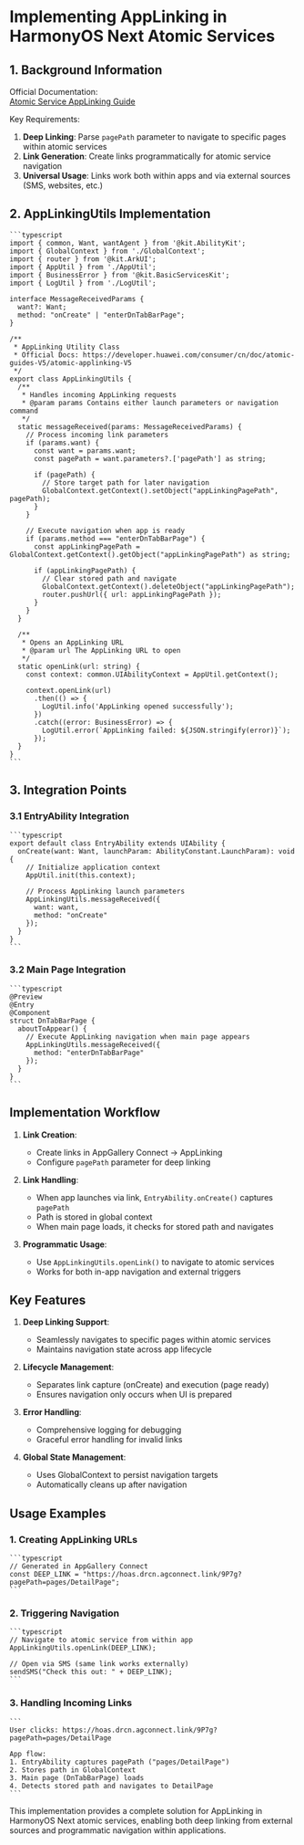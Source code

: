 # Implementing AppLinking in HarmonyOS Next Atomic Services

## 1. Background Information

Official Documentation:  
[Atomic Service AppLinking Guide](https://developer.huawei.com/consumer/cn/doc/atomic-guides-V5/atomic-applinking-V5)

Key Requirements:
1. **Deep Linking**: Parse `pagePath` parameter to navigate to specific pages within atomic services
2. **Link Generation**: Create links programmatically for atomic service navigation
3. **Universal Usage**: Links work both within apps and via external sources (SMS, websites, etc.)

## 2. AppLinkingUtils Implementation

	```typescript
	import { common, Want, wantAgent } from '@kit.AbilityKit';
	import { GlobalContext } from './GlobalContext';
	import { router } from '@kit.ArkUI';
	import { AppUtil } from './AppUtil';
	import { BusinessError } from '@kit.BasicServicesKit';
	import { LogUtil } from './LogUtil';
	
	interface MessageReceivedParams {
	  want?: Want;
	  method: "onCreate" | "enterDnTabBarPage";
	}
	
	/**
	 * AppLinking Utility Class
	 * Official Docs: https://developer.huawei.com/consumer/cn/doc/atomic-guides-V5/atomic-applinking-V5
	 */
	export class AppLinkingUtils {
	  /**
	   * Handles incoming AppLinking requests
	   * @param params Contains either launch parameters or navigation command
	   */
	  static messageReceived(params: MessageReceivedParams) {
	    // Process incoming link parameters
	    if (params.want) {
	      const want = params.want;
	      const pagePath = want.parameters?.['pagePath'] as string;
	      
	      if (pagePath) {
	        // Store target path for later navigation
	        GlobalContext.getContext().setObject("appLinkingPagePath", pagePath);
	      }
	    }
	    
	    // Execute navigation when app is ready
	    if (params.method === "enterDnTabBarPage") {
	      const appLinkingPagePath = GlobalContext.getContext().getObject("appLinkingPagePath") as string;
	      
	      if (appLinkingPagePath) {
	        // Clear stored path and navigate
	        GlobalContext.getContext().deleteObject("appLinkingPagePath");
	        router.pushUrl({ url: appLinkingPagePath });
	      }
	    }
	  }
	  
	  /**
	   * Opens an AppLinking URL
	   * @param url The AppLinking URL to open
	   */
	  static openLink(url: string) {
	    const context: common.UIAbilityContext = AppUtil.getContext();
	    
	    context.openLink(url)
	      .then(() => {
	        LogUtil.info('AppLinking opened successfully');
	      })
	      .catch((error: BusinessError) => {
	        LogUtil.error(`AppLinking failed: ${JSON.stringify(error)}`);
	      });
	  }
	}
	```

## 3. Integration Points

### 3.1 EntryAbility Integration
	```typescript
	export default class EntryAbility extends UIAbility {
	  onCreate(want: Want, launchParam: AbilityConstant.LaunchParam): void {
	    // Initialize application context
	    AppUtil.init(this.context);
	    
	    // Process AppLinking launch parameters
	    AppLinkingUtils.messageReceived({
	      want: want,
	      method: "onCreate"
	    });
	  }
	}
	```

### 3.2 Main Page Integration
	```typescript
	@Preview
	@Entry
	@Component
	struct DnTabBarPage {
	  aboutToAppear() {
	    // Execute AppLinking navigation when main page appears
	    AppLinkingUtils.messageReceived({
	      method: "enterDnTabBarPage"
	    });
	  }
	}
	```

## Implementation Workflow

1. **Link Creation**:
   - Create links in AppGallery Connect → AppLinking
   - Configure `pagePath` parameter for deep linking

2. **Link Handling**:
   - When app launches via link, `EntryAbility.onCreate()` captures `pagePath`
   - Path is stored in global context
   - When main page loads, it checks for stored path and navigates

3. **Programmatic Usage**:
   - Use `AppLinkingUtils.openLink()` to navigate to atomic services
   - Works for both in-app navigation and external triggers

## Key Features

1. **Deep Linking Support**:
   - Seamlessly navigates to specific pages within atomic services
   - Maintains navigation state across app lifecycle

2. **Lifecycle Management**:
   - Separates link capture (onCreate) and execution (page ready)
   - Ensures navigation only occurs when UI is prepared

3. **Error Handling**:
   - Comprehensive logging for debugging
   - Graceful error handling for invalid links

4. **Global State Management**:
   - Uses GlobalContext to persist navigation targets
   - Automatically cleans up after navigation

## Usage Examples

### 1. Creating AppLinking URLs
	```typescript
	// Generated in AppGallery Connect
	const DEEP_LINK = "https://hoas.drcn.agconnect.link/9P7g?pagePath=pages/DetailPage";
	```

### 2. Triggering Navigation
	```typescript
	// Navigate to atomic service from within app
	AppLinkingUtils.openLink(DEEP_LINK);
	
	// Open via SMS (same link works externally)
	sendSMS("Check this out: " + DEEP_LINK);
	```

### 3. Handling Incoming Links
	```
	User clicks: https://hoas.drcn.agconnect.link/9P7g?pagePath=pages/DetailPage
	
	App flow:
	1. EntryAbility captures pagePath ("pages/DetailPage")
	2. Stores path in GlobalContext
	3. Main page (DnTabBarPage) loads
	4. Detects stored path and navigates to DetailPage
	```

This implementation provides a complete solution for AppLinking in HarmonyOS Next atomic services, enabling both deep linking from external sources and programmatic navigation within applications.